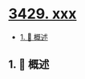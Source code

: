 # [3429. xxx](https://github.com/Tdahuyou/TNotes.leetcode/tree/main/notes/3429.%20xxx)

<!-- region:toc -->

- [1. 📝 概述](#1--概述)

<!-- endregion:toc -->

## 1. 📝 概述
